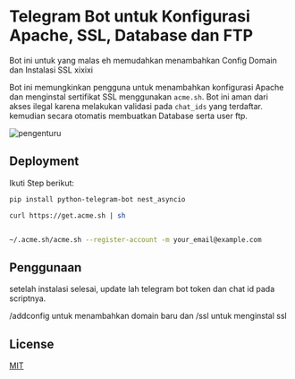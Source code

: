# Telegram Bot untuk Konfigurasi Apache, SSL, Database dan FTP

Bot ini untuk yang malas eh memudahkan menambahkan Config Domain dan Instalasi SSL xixixi

Bot ini memungkinkan pengguna untuk menambahkan konfigurasi Apache dan menginstal sertifikat SSL menggunakan `acme.sh`. Bot ini aman dari akses ilegal karena melakukan validasi pada `chat_ids` yang terdaftar.
kemudian secara otomatis membuatkan Database serta user ftp.



![pengenturu](https://github.com/user-attachments/assets/d8bbd7b7-3d25-45d3-b4fd-494c0abd34c8)



## Deployment

Ikuti Step berikut:


```bash
pip install python-telegram-bot nest_asyncio

```
```bash
curl https://get.acme.sh | sh

```
```bash

~/.acme.sh/acme.sh --register-account -m your_email@example.com


```

## Penggunaan
setelah instalasi selesai, update lah telegram bot token dan chat id pada scriptnya.

/addconfig <domain> untuk menambahkan domain baru
dan
/ssl <domain> untuk menginstal ssl


## License

[MIT](https://choosealicense.com/licenses/mit/)
